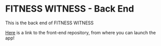 # FITNESS WITNESS - Back End

This is the back end of FITNESS WITNESS

[Here](https://github.com/stevim/fitness-witness-back-end) is a link to the front-end repository, from where you can launch the app!